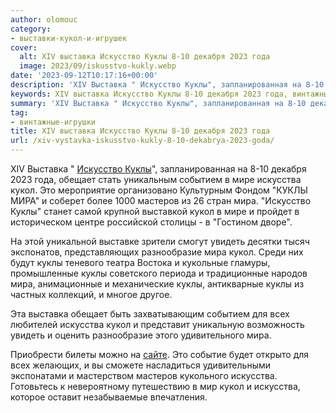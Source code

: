 ```yaml
---
author: olomouc
category:
- выставки-кукол-и-игрушек
cover:
  alt: XIV выставка Искусство Куклы 8-10 декабря 2023 года
  image: 2023/09/iskusstvo-kukly.webp
date: '2023-09-12T10:17:16+00:00'
description: 'XIV Выставка " Искусство Куклы", запланированная на 8-10 декабря 2023 года, обещает стать уникальным событием в мире искусства кукол. Это мероприятие...'
keywords: XIV выставка Искусство Куклы 8-10 декабря 2023 года, винтажные-игрушки, куклы, кукол, мира, искусства, выставка, искусство, обещает, событием, мире, это, мастеров, увидеть, разнообразие, xiv, запланированная
summary: 'XIV Выставка " Искусство Куклы", запланированная на 8-10 декабря 2023 года, обещает стать уникальным событием в мире искусства кукол. Это мероприятие...'
tag:
- винтажные-игрушки
title: XIV выставка Искусство Куклы 8-10 декабря 2023 года
url: /xiv-vystavka-iskusstvo-kukly-8-10-dekabrya-2023-goda/
---
```


XIV Выставка " [Искусство Куклы](https://xn--b1algbagsvbaljg8i.xn--p1ai/)", запланированная на 8-10 декабря 2023 года, обещает стать уникальным событием в мире искусства кукол. Это мероприятие организовано Культурным Фондом "КУКЛЫ МИРА" и соберет более 1000 мастеров из 26 стран мира. "Искусство Куклы" станет самой крупной выставкой кукол в мире и пройдет в историческом центре российской столицы - в "Гостином дворе".

На этой уникальной выставке зрители смогут увидеть десятки тысяч экспонатов, представляющих разнообразие мира кукол. Среди них будут куклы теневого театра Востока и кукольные гламуры, промышленные куклы советского периода и традиционные народов мира, анимационные и механические куклы, антикварные куклы из частных коллекций, и многое другое.

Эта выставка обещает быть захватывающим событием для всех любителей искусства кукол и представит уникальную возможность увидеть и оценить разнообразие этого удивительного мира.

Приобрести билеты можно на [сайте](https://iframeab-pre4844.intickets.ru/event/13978843/). Это событие будет открыто для всех желающих, и вы сможете насладиться удивительными экспонатами и мастерством мастеров кукольного искусства. Готовьтесь к невероятному путешествию в мир кукол и искусства, которое оставит незабываемые впечатления.